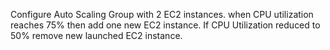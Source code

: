 Configure Auto Scaling Group with 2 EC2 instances.
when CPU utilization reaches 75% then add one new EC2 instance.
If CPU Utilization reduced to 50% remove new launched EC2 instance. 

